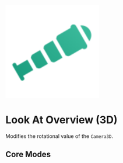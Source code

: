 <img src="../assets/feature-look-at.svg" height="256" width="256"/>

# Look At Overview (3D)

Modifies the rotational value of the `Camera3D`.

## Core Modes

<div class="property-core-group">
<PropertyCore propertyName="Glued" propertyPageLink="./mimic" propertyIcon="./../../assets/look-at-mimic.svg">
<template v-slot:propertyDescription>

The simplest of the available options. Effectively copies the rotational value of the targeted `Node3D`.

</template>
</PropertyCore>
<PropertyCore propertyName="Simple" propertyPageLink="./simple" propertyIcon="./../../assets/look-at-simple.svg">
<template v-slot:propertyDescription>

Similar to `Mimic`, but allows for offsetting the position that is being looked at.

</template>
</PropertyCore>
<PropertyCore propertyName="Group" propertyPageLink="./group" propertyIcon="./../../assets/look-at-group.svg">
<template v-slot:propertyDescription>

Allows for multiple targets to be looked at. The camera will look at the centre of the assigned targets' `Vector3` coordinate.

</template>
</PropertyCore>
</div>
